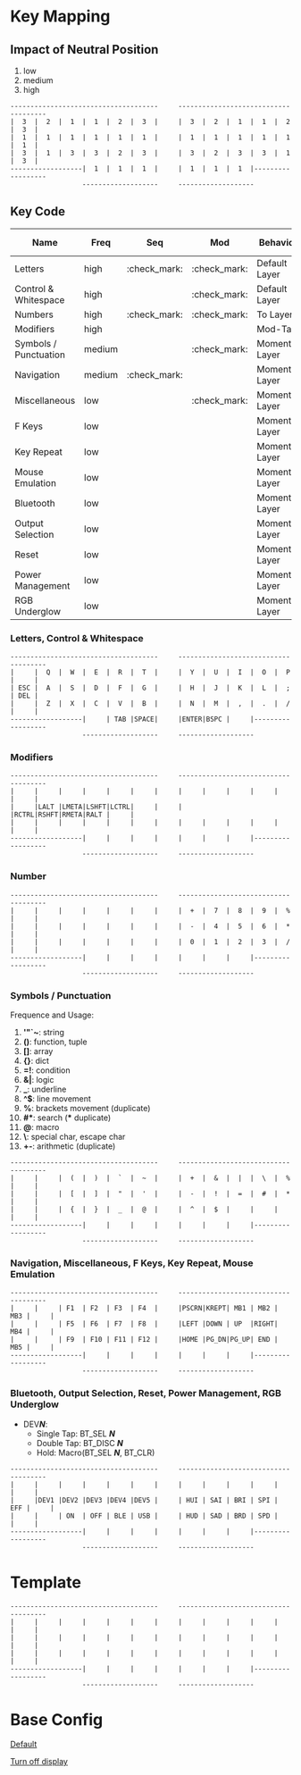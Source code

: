 # Key Mapping

## Impact of Neutral Position

1. low
2. medium
3. high

```
-------------------------------------     -------------------------------------
|  3  |  2  |  1  |  1  |  2  |  3  |     |  3  |  2  |  1  |  1  |  2  |  3  |
|  1  |  1  |  1  |  1  |  1  |  1  |     |  1  |  1  |  1  |  1  |  1  |  1  |
|  3  |  1  |  3  |  3  |  2  |  3  |     |  3  |  2  |  3  |  3  |  1  |  3  |
------------------|  1  |  1  |  1  |     |  1  |  1  |  1  |------------------
                  -------------------     -------------------
```

## Key Code

| Name                    | Freq     | Seq                | Mod                | Behaviors          | Num of Keys   |
|-------------------------|----------|--------------------|--------------------|--------------------|---------------|
| Letters                 | high     | :check_mark:       | :check_mark:       | Default Layer      | 26            |
| Control & Whitespace    | high     |                    | :check_mark:       | Default Layer      | 6 (~INS~)     |
| Numbers                 | high     | :check_mark:       | :check_mark:       | To Layer           | 10            |
| Modifiers               | high     |                    |                    | Mod-Tap            | 8             |
| Symbols / Punctuation   | medium   |                    | :check_mark:       | Momentary Layer    | 24 (~;,./~)   |
| Navigation              | medium   | :check_mark:       |                    | Momentary Layer    | 8             |
| Miscellaneous           | low      |                    | :check_mark:       | Momentary Layer    | 1 (PSCRN)     |
| F Keys                  | low      |                    |                    | Momentary Layer    | 12            |
| Key Repeat              | low      |                    |                    | Momentary Layer    | 1             |
| Mouse Emulation         | low      |                    |                    | Momentary Layer    | 5             |
| Bluetooth               | low      |                    |                    | Momentary Layer    | 5             |
| Output Selection        | low      |                    |                    | Momentary Layer    | 2             |
| Reset                   | low      |                    |                    | Momentary Layer    | 2             |
| Power Management        | low      |                    |                    | Momentary Layer    | 1             |
| RGB Underglow           | low      |                    |                    | Momentary Layer    | 9             |

### Letters, Control & Whitespace

```
-------------------------------------     -------------------------------------
|     |  Q  |  W  |  E  |  R  |  T  |     |  Y  |  U  |  I  |  O  |  P  |     |     
| ESC |  A  |  S  |  D  |  F  |  G  |     |  H  |  J  |  K  |  L  |  ;  | DEL |     
|     |  Z  |  X  |  C  |  V  |  B  |     |  N  |  M  |  ,  |  .  |  /  |     |     
------------------|     | TAB |SPACE|     |ENTER|BSPC |     |------------------
                  -------------------     -------------------
```

### Modifiers

```
-------------------------------------     -------------------------------------
|     |     |     |     |     |     |     |     |     |     |     |     |     |     
|     |LALT |LMETA|LSHFT|LCTRL|     |     |     |RCTRL|RSHFT|RMETA|RALT |     |     
|     |     |     |     |     |     |     |     |     |     |     |     |     |     
------------------|     |     |     |     |     |     |     |------------------
                  -------------------     -------------------
```


### Number

```
-------------------------------------     -------------------------------------
|     |     |     |     |     |     |     |  +  |  7  |  8  |  9  |  %  |     |     
|     |     |     |     |     |     |     |  -  |  4  |  5  |  6  |  *  |     |     
|     |     |     |     |     |     |     |  0  |  1  |  2  |  3  |  /  |     |     
------------------|     |     |     |     |     |     |     |------------------
                  -------------------     -------------------
```

### Symbols / Punctuation

Frequence and Usage:
1. **'"`~**: string
2. **()**: function, tuple
3. **[]**: array
4. **{}**: dict
5. **=!**: condition
6. **&|**: logic
7. **_**: underline
8. **^$**: line movement
9. **%**: brackets movement (duplicate)
10. **#\***: search (**\*** duplicate)
11. **@**: macro
12. **\\**: special char, escape char
13. **+\-**: arithmetic (duplicate)

```
-------------------------------------     -------------------------------------
|     |     |  (  |  )  |  `  |  ~  |     |  +  |  &  |  |  |  \  |  %  |     |
|     |     |  [  |  ]  |  "  |  '  |     |  -  |  !  |  =  |  #  |  *  |     |
|     |     |  {  |  }  |  _  |  @  |     |  ^  |  $  |     |     |     |     |     
------------------|     |     |     |     |     |     |     |------------------
                  -------------------     -------------------
```

### Navigation, Miscellaneous, F Keys, Key Repeat, Mouse Emulation

```
-------------------------------------     -------------------------------------
|     |     | F1  | F2  | F3  | F4  |     |PSCRN|KREPT| MB1 | MB2 | MB3 |     |     
|     |     | F5  | F6  | F7  | F8  |     |LEFT |DOWN | UP  |RIGHT| MB4 |     |     
|     |     | F9  | F10 | F11 | F12 |     |HOME |PG_DN|PG_UP| END | MB5 |     |     
------------------|     |     |     |     |     |     |     |------------------
                  -------------------     -------------------
```

### Bluetooth, Output Selection, Reset, Power Management, RGB Underglow

- DEV***N***:
    - Single Tap: BT_SEL ***N***
    - Double Tap: BT_DISC ***N***
    - Hold: Macro(BT_SEL ***N***, BT_CLR)

```
-------------------------------------     -------------------------------------
|     |     |     |     |     |     |     |     |     |     |     |     |     |     
|     |DEV1 |DEV2 |DEV3 |DEV4 |DEV5 |     | HUI | SAI | BRI | SPI | EFF |     |     
|     |     | ON  | OFF | BLE | USB |     | HUD | SAD | BRD | SPD |     |     |     
------------------|     |     |     |     |     |     |     |------------------
                  -------------------     -------------------
```

# Template

```
-------------------------------------     -------------------------------------
|     |     |     |     |     |     |     |     |     |     |     |     |     |     
|     |     |     |     |     |     |     |     |     |     |     |     |     |     
|     |     |     |     |     |     |     |     |     |     |     |     |     |     
------------------|     |     |     |     |     |     |     |------------------
                  -------------------     -------------------
```

# Base Config

[Default](https://github.com/a741725193/zmk-config-zen-2/actions/runs/9887163274/job/27308328547)

[Turn off display](https://github.com/Lucas1382/zmk-config-zen-2/tree/patch-1)

